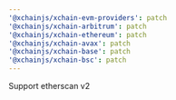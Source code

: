 ```yaml
---
'@xchainjs/xchain-evm-providers': patch
'@xchainjs/xchain-arbitrum': patch
'@xchainjs/xchain-ethereum': patch
'@xchainjs/xchain-avax': patch
'@xchainjs/xchain-base': patch
'@xchainjs/xchain-bsc': patch
---
```


Support etherscan v2
